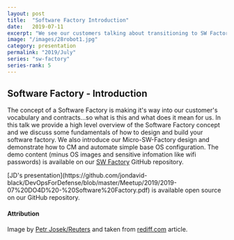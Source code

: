 ```yaml
---
layout: post
title:  "Software Factory Introduction"
date:   2019-07-11
excerpt: "We see our customers talking about transitioning to SW Factories...so what is a SW Factory?"
image: "/images/28robot1.jpg"
category: presentation
permalink: "2019/July"
series: "sw-factory"
series-rank: 5
---
```


## Software Factory - Introduction

The concept of a Software Factory is making it's way into our customer's vocabulary and contracts...so what is this and what does it mean for us.  In this talk we provide a high level overview of the Software Factory concept and we discuss some fundamentals of how to design and build your software factory.  We also introduce our Micro-SW-Factory design and demonstrate how to CM and automate simple base OS configuration.  The demo content (minus OS images and sensitive infomation like wifi passwords) is available on our [SW Factory](https://github.com/jondavid-black/SW_Factory) GitHub repository.
									

<div class="box" markdown="1">
[JD's presentation](https://github.com/jondavid-black/DevOpsForDefense/blob/master/Meetup/2019/2019-07%20DO4D%20-%20Software%20Factory.pdf) is available open source on our GitHub repository.
</div>

#### Attribution

Image by [Petr Josek/Reuters](https://im.rediff.com/money/2018/may/28robot1.jpg) and taken from [rediff.com](https://www.rediff.com/money/report/hyundai-uses-580-robots-in-chennai-plant-maruti-5000/20180530.htm) article.